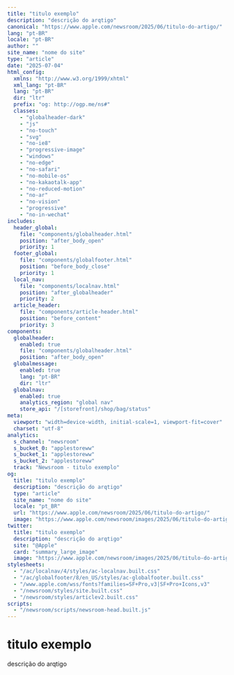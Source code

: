 ```yaml
---
title: "titulo exemplo"
description: "descrição do arqtigo"
canonical: "https://www.apple.com/newsroom/2025/06/titulo-do-artigo/"
lang: "pt-BR"
locale: "pt-BR"
author: ""
site_name: "nome do site"
type: "article"
date: "2025-07-04"
html_config:
  xmlns: "http://www.w3.org/1999/xhtml"
  xml_lang: "pt-BR"
  lang: "pt-BR"
  dir: "ltr"
  prefix: "og: http://ogp.me/ns#"
  classes: 
    - "globalheader-dark"
    - "js"
    - "no-touch" 
    - "svg"
    - "no-ie8"
    - "progressive-image"
    - "windows"
    - "no-edge"
    - "no-safari"
    - "no-mobile-os"
    - "no-kakaotalk-app"
    - "no-reduced-motion"
    - "no-ar"
    - "no-vision"
    - "progressive"
    - "no-in-wechat"
includes:
  header_global: 
    file: "components/globalheader.html"
    position: "after_body_open"
    priority: 1
  footer_global: 
    file: "components/globalfooter.html"
    position: "before_body_close"
    priority: 1
  local_nav:
    file: "components/localnav.html" 
    position: "after_globalheader"
    priority: 2
  article_header:
    file: "components/article-header.html"
    position: "before_content"
    priority: 3
components:
  globalheader:
    enabled: true
    file: "components/globalheader.html"
    position: "after_body_open"
  globalmessage:
    enabled: true
    lang: "pt-BR"
    dir: "ltr"
  globalnav:
    enabled: true
    analytics_region: "global nav"
    store_api: "/[storefront]/shop/bag/status"
meta:
  viewport: "width=device-width, initial-scale=1, viewport-fit=cover"
  charset: "utf-8"
analytics:
  s_channel: "newsroom"
  s_bucket_0: "applestoreww"
  s_bucket_1: "applestoreww"
  s_bucket_2: "applestoreww"
  track: "Newsroom - titulo exemplo"
og:
  title: "titulo exemplo"
  description: "descrição do arqtigo"
  type: "article"
  site_name: "nome do site"
  locale: "pt_BR"
  url: "https://www.apple.com/newsroom/2025/06/titulo-do-artigo/"
  image: "https://www.apple.com/newsroom/images/2025/06/titulo-do-artigo/tile/imagem-exemplo.jpg.og.jpg?202507041300"
twitter:
  title: "titulo exemplo"
  description: "descrição do arqtigo"
  site: "@Apple"
  card: "summary_large_image"
  image: "https://www.apple.com/newsroom/images/2025/06/titulo-do-artigo/tile/imagem-exemplo.jpg.og.jpg?202507041300"
stylesheets:
  - "/ac/localnav/4/styles/ac-localnav.built.css"
  - "/ac/globalfooter/8/en_US/styles/ac-globalfooter.built.css"
  - "/www.apple.com/wss/fonts?families=SF+Pro,v3|SF+Pro+Icons,v3"
  - "/newsroom/styles/site.built.css"
  - "/newsroom/styles/articlev2.built.css"
scripts:
  - "/newsroom/scripts/newsroom-head.built.js"
---
```


# titulo exemplo

descrição do arqtigo

<!-- Conteúdo do artigo aqui -->
